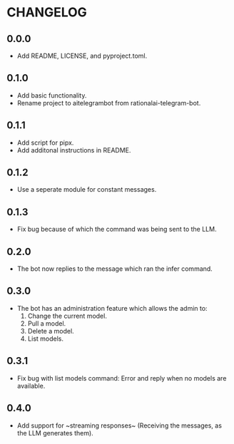 # CHANGELOG

## 0.0.0

- Add README, LICENSE, and pyproject.toml.

## 0.1.0

- Add basic functionality.
- Rename project to aitelegrambot from rationalai-telegram-bot.

## 0.1.1

- Add script for pipx.
- Add additonal instructions in README.

## 0.1.2

- Use a seperate module for constant messages.

## 0.1.3

- Fix bug because of which the command was being sent to the LLM.

## 0.2.0

- The bot now replies to the message which ran the infer command.

## 0.3.0

- The bot has an administration feature which allows the admin to:
  1. Change the current model.
  2. Pull a model.
  3. Delete a model.
  4. List models.

## 0.3.1

- Fix bug with list models command: Error and reply when no models are
  available.

## 0.4.0

- Add support for ~streaming responses~ (Receiving the messages, as
  the LLM generates them).

